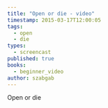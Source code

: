 ```yaml
---
title: "Open or die - video"
timestamp: 2015-03-17T12:00:05
tags:
  - open
  - die
types:
  - screencast
published: true
books:
  - beginner_video
author: szabgab
---
```



Open or die


<slidecast file="beginner-perl/open-or-die" youtube="rrmToaZk0X0" />
